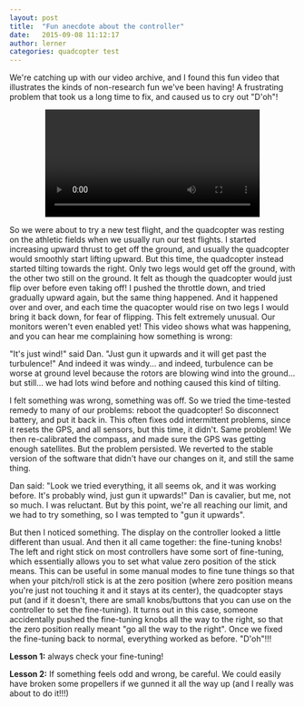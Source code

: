 ```yaml
---
layout: post
title:  "Fun anecdote about the controller"
date:   2015-09-08 11:12:17
author: lerner
categories: quadcopter test
---
```


We're catching up with our video archive, and I found this fun video
that illustrates the kinds of non-research fun we've been having!  A
frustrating problem that took us a long time to fix, and caused us to
cry out "D'oh"!

<center>
  <video width="75%" controls>
    <source src="{{ site.baseurl }}/videos/controller-problems.mp4" type="video/mp4">
      Your browser does not support the video tag.
  </video>
</center>

So we were about to try a new test flight, and the quadcopter was
resting on the athletic fields when we usually run our test flights. I
started increasing upward thrust to get off the ground, and usually
the quadcopter would smoothly start lifting upward. But this time, the
quadcopter instead started tilting towards the right. Only two legs
would get off the ground, with the other two still on the ground. It
felt as though the quadcopter would just flip over before even taking
off! I pushed the throttle down, and tried gradually upward again, but
the same thing happened. And it happened over and over, and each time
the quacopter would rise on two legs I would bring it back down, for
fear of flipping. This felt extremely unusual. Our monitors weren't
even enabled yet! This video shows what was happening, and you can
hear me complaining how something is wrong:

"It's just wind!" said Dan. "Just gun it upwards and it will get past
the turbulence!" And indeed it was windy... and indeed, turbulence
can be worse at ground level because the rotors are blowing wind into
the ground... but still... we had lots wind before and nothing caused
this kind of tilting.

I felt something was wrong, something was off. So we tried the
time-tested remedy to many of our problems: reboot the quadcopter! So
disconnect battery, and put it back in. This often fixes odd
intermittent problems, since it resets the GPS, and all sensors, but
this time, it didn't. Same problem! We then re-calibrated the
compass, and made sure the GPS was getting enough
satellites. But the problem persisted. We reverted to the stable
version of the software that didn't have our changes on it, and still
the same thing.

Dan said: "Look we tried everything, it all seems ok, and it was
working before. It's probably wind, just gun it upwards!" Dan is
cavalier, but me, not so much. I was reluctant. But by this point,
we're all reaching our limit, and we had to try something, so I was
tempted to "gun it upwards". 

But then I noticed something. The display on the controller looked a
little different than usual. And then it all came together: the
fine-tuning knobs! The left and right stick on most controllers have
some sort of fine-tuning, which essentially allows you to set what
value zero position of the stick means. This can be useful in some
manual modes to fine tune things so that when your pitch/roll stick is
at the zero position (where zero position means you're just not
touching it and it stays at its center), the quadcopter stays put (and
if it doesn't, there are small knobs/buttons that you can use on the
controller to set the fine-tuning). It turns out in this case, someone
accidentally pushed the fine-tuning knobs all the way to the right, so
that the zero position really meant "go all the way to the
right". Once we fixed the fine-tuning back to normal, everything
worked as before. "D'oh"!!!

**Lesson 1:** always check your fine-tuning!

**Lesson 2:** If something feels
odd and wrong, be careful. We could easily have broken some propellers
if we gunned it all the way up (and I really was about to do it!!!)

